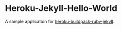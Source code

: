 Heroku-Jekyll-Hello-World
=========================

A sample application for [heroku-buildpack-ruby-jekyll](https://github.com/mattmanning/heroku-buildpack-ruby-jekyll).

